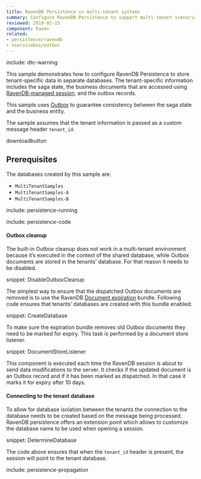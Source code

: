 ```yaml
---
title: RavenDB Persistence in multi-tenant systems
summary: Configure RavenDB Persistence to support multi-tenant scenarios.
reviewed: 2019-02-15
component: Raven
related:
- persistence/ravendb
- nservicebus/outbox
---
```


include: dtc-warning

This sample demonstrates how to configure RavenDB Persistence to store tenant-specific data in separate databases. The tenant-specific information includes the saga state, the business documents that are accessed using [RavenDB-managed session](/persistence/ravendb/#shared-session), and the outbox records.

This sample uses [Outbox](/nservicebus/outbox/) to guarantee consistency between the saga state and the business entity.

The sample assumes that the tenant information is passed as a custom message header `tenant_id`.

downloadbutton


## Prerequisites

The databases created by this sample are:

 * `MultiTenantSamples`
 * `MultiTenantSamples-A`
 * `MultiTenantSamples-B`

include: persistence-running

include: persistence-code


#### Outbox cleanup

The built-in Outbox cleanup does not work in a multi-tenant environment because it’s executed in the context of the shared database, while Outbox documents are stored in the tenants’ database. For that reason it needs to be disabled.

snippet: DisableOutboxCleanup

The simplest way to ensure that the dispatched Outbox documents are removed is to use the RavenDB [Document expiration](https://ravendb.net/docs/article-page/3.5/Csharp/server/bundles/expiration) bundle. Following code ensures that tenants’ databases are created with this bundle enabled:

snippet: CreateDatabase

To make sure the expiration bundle removes old Outbox documents they need to be marked for expiry. This task is performed by a document store listener.

snippet: DocumentStoreListener

This component is executed each time the RavenDB session is about to send data modifications to the server. It checks if the updated document is an Outbox record and if it has been marked as dispatched. In that case it marks it for expiry after 10 days.


#### Connecting to the tenant database

To allow for database isolation between the tenants the connection to the database needs to be created based on the message being processed. RavenDB persistence offers an extension point which allows to customize the database name to be used when opening a session.

snippet: DetermineDatabase

The code above ensures that when the `tenant_id` header is present, the session will point to the tenant database.

include: persistence-propagation
